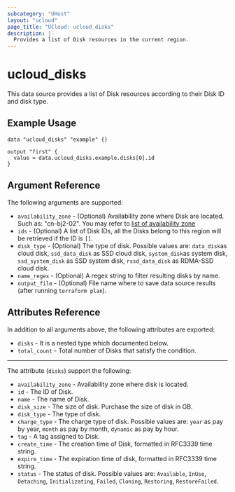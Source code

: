 ```yaml
---
subcategory: "UHost"
layout: "ucloud"
page_title: "UCloud: ucloud_disks"
description: |-
  Provides a list of Disk resources in the current region.
---
```


# ucloud_disks

This data source provides a list of Disk resources according to their Disk ID and disk type.

## Example Usage

```hcl
data "ucloud_disks" "example" {}

output "first" {
  value = data.ucloud_disks.example.disks[0].id
}
```

## Argument Reference

The following arguments are supported:

* `availability_zone` - (Optional) Availability zone where Disk are located. Such as: "cn-bj2-02". You may refer to [list of availability zone](https://docs.ucloud.cn/api/summary/regionlist)
* `ids` - (Optional) A list of Disk IDs, all the Disks belong to this region will be retrieved if the ID is `[]`.
* `disk_type` - (Optional) The type of disk. Possible values are: `data_disk`as cloud disk, `ssd_data_disk` as SSD cloud disk, `system_disk`as system disk, `ssd_system_disk` as SSD system disk, `rssd_data_disk` as RDMA-SSD cloud disk. 
* `name_regex` - (Optional) A regex string to filter resulting disks by name.
* `output_file` - (Optional) File name where to save data source results (after running `terraform plan`).

## Attributes Reference

In addition to all arguments above, the following attributes are exported:

* `disks` - It is a nested type which documented below.
* `total_count` - Total number of Disks that satisfy the condition.

- - -

The attribute (`disks`) support the following:

* `availability_zone` - Availability zone where disk is located.
* `id` - The ID of Disk.
* `name` - The name of Disk.
* `disk_size` - The size of disk. Purchase the size of disk in GB.
* `disk_type` - The type of disk.
* `charge_type` - The charge type of disk. Possible values are: `year` as pay by year, `month` as pay by month, `dynamic` as pay by hour.
* `tag` - A tag assigned to Disk.
* `create_time` - The creation time of Disk, formatted in RFC3339 time string.
* `expire_time` - The expiration time of disk, formatted in RFC3339 time string.
* `status` - The status of disk. Possible values are: `Available`, `InUse`, `Detaching`, `Initializating`, `Failed`, `Cloning`, `Restoring`, `RestoreFailed`.